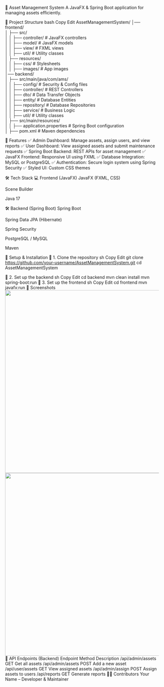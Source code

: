 🚀 Asset Management System
A JavaFX & Spring Boot application for managing assets efficiently.

📌 Project Structure
bash
Copy
Edit
AssetManagementSystem/
│── frontend/  
│   ├── src/  
│   │   ├── controller/         # JavaFX controllers  
│   │   ├── model/              # JavaFX models  
│   │   ├── view/               # FXML views  
│   │   ├── util/               # Utility classes  
│   ├── resources/  
│   │   ├── css/                # Stylesheets  
│   │   ├── images/             # App images  
│── backend/  
│   ├── src/main/java/com/ams/  
│   │   ├── config/             # Security & Config files  
│   │   ├── controller/         # REST Controllers  
│   │   ├── dto/                # Data Transfer Objects  
│   │   ├── entity/             # Database Entities  
│   │   ├── repository/         # Database Repositories  
│   │   ├── service/            # Business Logic  
│   │   ├── util/               # Utility classes  
│   ├── src/main/resources/  
│   │   ├── application.properties  # Spring Boot configuration  
│   ├── pom.xml                 # Maven dependencies  

🎯 Features
✅ Admin Dashboard: Manage assets, assign users, and view reports
✅ User Dashboard: View assigned assets and submit maintenance requests
✅ Spring Boot Backend: REST APIs for asset management
✅ JavaFX Frontend: Responsive UI using FXML
✅ Database Integration: MySQL or PostgreSQL
✅ Authentication: Secure login system using Spring Security
✅ Styled UI: Custom CSS themes

🛠 Tech Stack
💻 Frontend (JavaFX)
JavaFX (FXML, CSS)

Scene Builder

Java 17

🛠 Backend (Spring Boot)
Spring Boot

Spring Data JPA (Hibernate)

Spring Security

PostgreSQL / MySQL

Maven

🚀 Setup & Installation
📌 1. Clone the repository
sh
Copy
Edit
git clone https://github.com/your-username/AssetManagementSystem.git
cd AssetManagementSystem

📌 2. Set up the backend
sh
Copy
Edit
cd backend
mvn clean install
mvn spring-boot:run
📌 3. Set up the frontend
sh
Copy
Edit
cd frontend
mvn javafx:run
📸 Screenshots
<img src="frontend/resources/images/admin_dashboard.png" width="600"> <img src="frontend/resources/images/user_dashboard.png" width="600">
📜 API Endpoints (Backend)
Endpoint	Method	Description
/api/admin/assets	GET	Get all assets
/api/admin/assets	POST	Add a new asset
/api/user/assets	GET	View assigned assets
/api/admin/assign	POST	Assign assets to users
/api/reports	GET	Generate reports
👨‍💻 Contributors
Your Name – Developer & Maintainer








